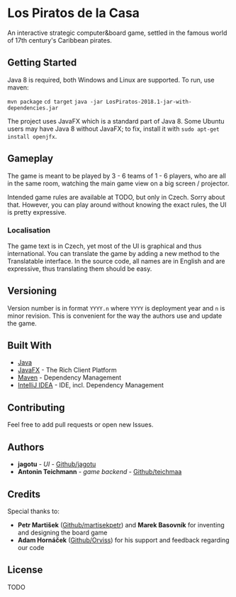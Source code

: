 # Los Piratos de la Casa

An interactive strategic computer&board game, settled in the famous world of 17th century's Caribbean pirates.

## Getting Started

Java 8 is required, both Windows and Linux are supported. To run, use maven:

```mvn package```
```cd target```
```java -jar LosPiratos-2018.1-jar-with-dependencies.jar```

The project uses JavaFX which is a standard part of Java 8. Some Ubuntu users may have Java 8 without JavaFX; to fix, install it with ``sudo apt-get install openjfx``.

## Gameplay

The game is meant to be played by 3 - 6 teams of 1 - 6 players, who are all in the same room, watching the main game view on a big screen / projector.

Intended game rules are available at TODO, but only in Czech. Sorry about that. However, you can play around without knowing the exact rules, the UI is pretty expressive.

### Localisation

The game text is in Czech, yet most of the UI is graphical and thus international. You can translate the game by adding a new method to the Translatable interface. In the source code, all names are in English and are expressive, thus translating them should be easy.

## Versioning

Version number is in format ``YYYY.n`` where ``YYYY`` is deployment year and ``n`` is minor revision. This is convenient for the way the authors use and update the game.

## Built With

* [Java](https://www.java.com/en/)
* [JavaFX](http://www.oracle.com/technetwork/java/javase/overview/javafx-overview-2158620.html) - The Rich Client Platform
* [Maven](https://maven.apache.org/) - Dependency Management
* [IntelliJ IDEA](https://www.jetbrains.com/idea/) - IDE, incl. Dependency Management

## Contributing

Feel free to add pull requests or open new Issues.

## Authors

* **jagotu** - *UI* - [Github/jagotu](https://github.com/jagotu)
* **Antonin Teichmann** - *game backend* - [Github/teichmaa](https://github.com/teichmaa)

## Credits

Special thanks to:

* **Petr Martišek** ([Github/martisekpetr](https://github.com/martisekpetr)) and **Marek Basovník** for inventing and designing the board game
* **Adam Hornáček** ([Github/Orviss](https://github.com/Orviss)) for his support and feedback regarding our code

## License

TODO

